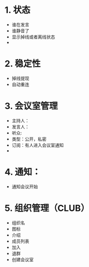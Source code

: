 # 1. 状态
- 谁在发言
- 谁静音了
- 显示掉线或者离线状态
- 
# 2. 稳定性
- 掉线提现
- 自动重连

# 3. 会议室管理
- 主持人：
- 发言人：
- 听众:
- 类型：公开，私密
- 订阅：有人进入会议室通知
- 
# 4. 通知：
- 通知会议开始

# 5. 组织管理（CLUB）
- 组织名
- 图标
- 介绍
- 成员列表
- 加入
- 退群
- 创建会议室
